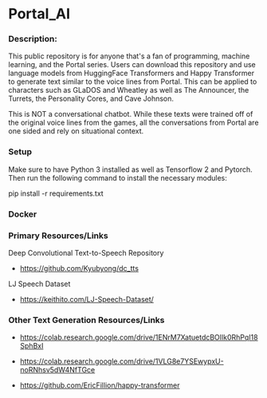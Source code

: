 # Portal_AI

### Description:

This public repository is for anyone that's a fan of programming, 
machine learning, and the Portal series. Users can download this 
repository and use language models from HuggingFace Transformers and
Happy Transformer to generate text similar to the voice lines from
Portal. This can be applied to characters such as GLaDOS and Wheatley 
as well as The Announcer, the Turrets, the Personality Cores, and Cave 
Johnson.

This is NOT a conversational chatbot. While these texts were trained
off of the original voice lines from the games, all the conversations
from Portal are one sided and rely on situational context.

### Setup

Make sure to have Python 3 installed as well as Tensorflow 2 and 
Pytorch. Then run the following command to install the necessary 
modules:

pip install -r requirements.txt

### Docker



### Primary Resources/Links

Deep Convolutional Text-to-Speech Repository
- https://github.com/Kyubyong/dc_tts

LJ Speech Dataset
- https://keithito.com/LJ-Speech-Dataset/

### Other Text Generation Resources/Links

- https://colab.research.google.com/drive/1ENrM7XatuetdcBOIlk0RhPqI18SphBxI

- https://colab.research.google.com/drive/1VLG8e7YSEwypxU-noRNhsv5dW4NfTGce

- https://github.com/EricFillion/happy-transformer